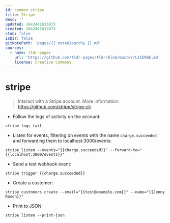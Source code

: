 ```yaml
---
id: common.stripe
title: Stripe
desc: ''
updated: 1642441815073
created: 1642441815073
stub: false
isDir: false
gitNotePath: 'pages/{{ noteHiearchy }}.md'
sources:
  - name: tldr-pages
    url: 'https://github.com/tldr-pages/tldr/blob/master/LICENSE.md'
    license: Creative Commons
---
```

# stripe

> Interact with a Stripe account.
> More information: <https://github.com/stripe/stripe-cli>.

- Follow the logs of activity on the account:

`stripe logs tail`

- Listen for events, filtering on events with the name `charge.succeeded` and forwarding them to localhost:3000/events:

`stripe listen --events="{{charge.succeeded}}" --forward-to="{{localhost:3000/events}}"`

- Send a test webhook event:

`stripe trigger {{charge.succeeded}}`

- Create a customer:

`stripe customers create --email="{{test@example.com}}" --name="{{Jenny Rosen}}"`

- Print to JSON:

`stripe listen --print-json`

